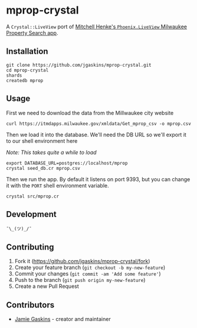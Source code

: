 # mprop-crystal

A `Crystal::LiveView` port of [Mitchell Henke's `Phoenix.LiveView` Milwaukee Property Search app](https://mobile.twitter.com/MitchellHenke/status/1121803306081320963).

## Installation

    git clone https://github.com/jgaskins/mprop-crystal.git
    cd mprop-crystal
    shards
    createdb mprop

## Usage

First we need to download the data from the Millwaukee city website

    curl https://itmdapps.milwaukee.gov/xmldata/Get_mprop_csv -o mprop.csv

Then we load it into the database. We'll need the DB URL so we'll export it to our shell environment here

_Note: This takes quite a while to load_

    export DATABASE_URL=postgres://localhost/mprop
    crystal seed_db.cr mprop.csv

Then we run the app. By default it listens on port 9393, but you can change it with the `PORT` shell environment variable.

    crystal src/mprop.cr

## Development

    ¯\_(ツ)_/¯

## Contributing

1. Fork it (<https://github.com/jgaskins/mprop-crystal/fork>)
2. Create your feature branch (`git checkout -b my-new-feature`)
3. Commit your changes (`git commit -am 'Add some feature'`)
4. Push to the branch (`git push origin my-new-feature`)
5. Create a new Pull Request

## Contributors

- [Jamie Gaskins](https://github.com/jgaskins) - creator and maintainer
